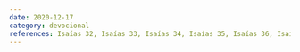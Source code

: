 ```yaml
---
date: 2020-12-17
category: devocional
references: Isaías 32, Isaías 33, Isaías 34, Isaías 35, Isaías 36, Isaías 37, Isaías 38, Isaías 39, Isaías 40, Isaías 41, Salmos 5
---
```

